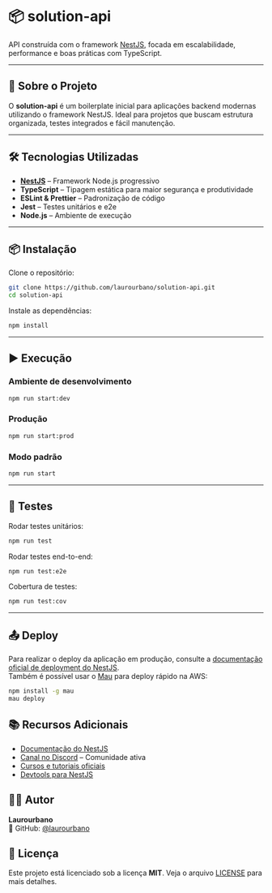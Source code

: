 # 📦 solution-api

API construída com o framework [NestJS](https://nestjs.com/), focada em escalabilidade, performance e boas práticas com TypeScript.

---

## 🚀 Sobre o Projeto

O **solution-api** é um boilerplate inicial para aplicações backend modernas utilizando o framework NestJS. Ideal para projetos que buscam estrutura organizada, testes integrados e fácil manutenção.

---

## 🛠️ Tecnologias Utilizadas

- **[NestJS](https://nestjs.com/)** – Framework Node.js progressivo
- **TypeScript** – Tipagem estática para maior segurança e produtividade
- **ESLint & Prettier** – Padronização de código
- **Jest** – Testes unitários e e2e
- **Node.js** – Ambiente de execução

---

## 📦 Instalação

Clone o repositório:

```bash
git clone https://github.com/laurourbano/solution-api.git
cd solution-api
```

Instale as dependências:

```bash
npm install
```

---

## ▶️ Execução

### Ambiente de desenvolvimento

```bash
npm run start:dev
```

### Produção

```bash
npm run start:prod
```

### Modo padrão

```bash
npm run start
```

---

## 🧪 Testes

Rodar testes unitários:

```bash
npm run test
```

Rodar testes end-to-end:

```bash
npm run test:e2e
```

Cobertura de testes:

```bash
npm run test:cov
```

---

## 📤 Deploy

Para realizar o deploy da aplicação em produção, consulte a [documentação oficial de deployment do NestJS](https://docs.nestjs.com/cli/monorepo#deployment).  
Também é possível usar o [Mau](https://mau.nestjs.com) para deploy rápido na AWS:

```bash
npm install -g mau
mau deploy
```

## 📚 Recursos Adicionais

- [Documentação do NestJS](https://docs.nestjs.com/)
- [Canal no Discord](https://discord.gg/nestjs) – Comunidade ativa
- [Cursos e tutoriais oficiais](https://nestjs.com/academy)
- [Devtools para NestJS](https://docs.nestjs.com/devtools/overview)


## 👨‍💻 Autor

**Laurourbano**  
🔗 GitHub: [@laurourbano](https://github.com/laurourbano)



## 📄 Licença

Este projeto está licenciado sob a licença **MIT**. Veja o arquivo [LICENSE](LICENSE) para mais detalhes.
